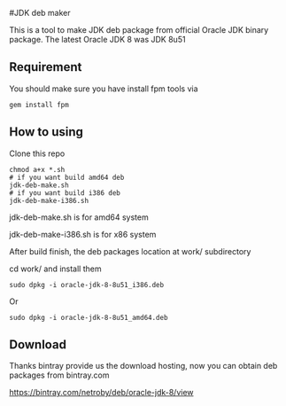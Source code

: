 #JDK deb maker

This is a tool to make JDK deb package from official Oracle JDK binary package.
The latest Oracle JDK 8 was JDK 8u51

## Requirement
 
You should make sure you have install fpm tools via
```
gem install fpm
```

## How to using

Clone this repo

```
chmod a+x *.sh
# if you want build amd64 deb
jdk-deb-make.sh
# if you want build i386 deb
jdk-deb-make-i386.sh
```

jdk-deb-make.sh is for amd64 system

jdk-deb-make-i386.sh is for x86 system


After  build finish, the deb packages location at work/ subdirectory

cd work/ and install them 

```
sudo dpkg -i oracle-jdk-8-8u51_i386.deb
```
Or
```
sudo dpkg -i oracle-jdk-8-8u51_amd64.deb
```
## Download

Thanks bintray provide us the download hosting, now you can obtain deb packages from bintray.com

https://bintray.com/netroby/deb/oracle-jdk-8/view
